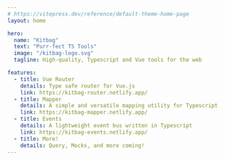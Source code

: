 ```yaml
---
# https://vitepress.dev/reference/default-theme-home-page
layout: home

hero:
  name: "Kitbag"
  text: "Purr-fect TS Tools"
  image: "/kitbag-logo.svg"
  tagline: High-quality, Typescript and Vue tools for the web

features:
  - title: Vue Router
    details: Type safe router for Vue.js
    link: https://kitbag-router.netlify.app/
  - title: Mapper
    details: A simple and versatile mapping utility for Typescript
    link: https://kitbag-mapper.netlify.app/
  - title: Events
    details: A lightweight event bus written in Typescript
    link: https://kitbag-events.netlify.app/
  - title: More!
    details: Query, Mocks, and more coming!
---
```


